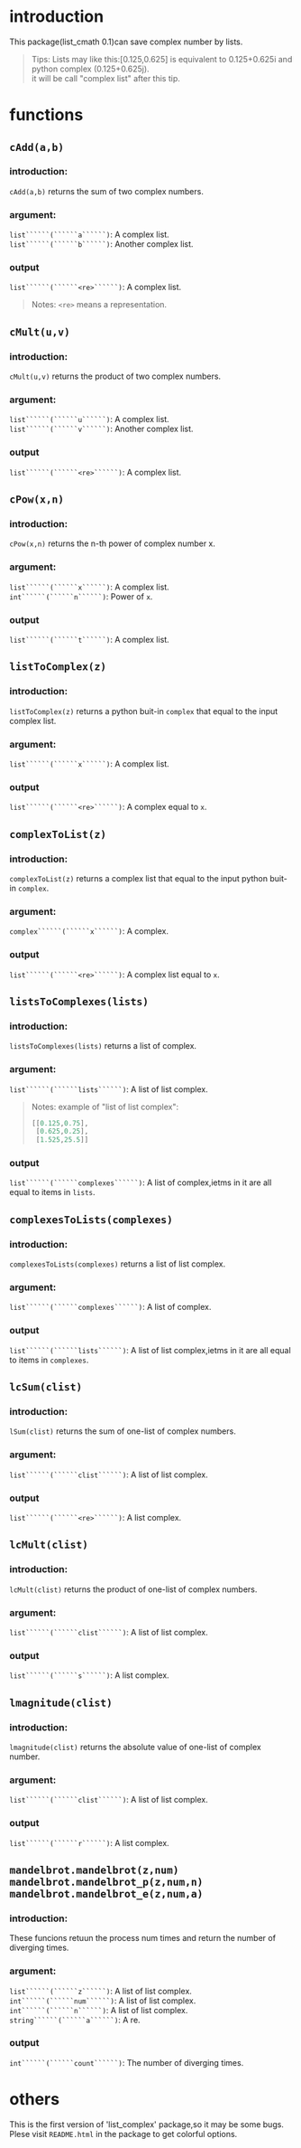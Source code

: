 # introduction
This package(list_cmath 0.1)can save complex number by lists.
> Tips: Lists may like this:[0.125,0.625] is equivalent to 0.125+0.625i and python complex (0.125+0.625j).  
it will be call "complex list" after this tip.
# functions
## ```cAdd(a,b)```
### introduction:
```cAdd(a,b)``` returns the sum of two complex numbers.
### argument:
```list``````(``````a``````)```: A complex list.  
```list``````(``````b``````)```: Another complex list.
### output
```list``````(``````<re>``````)```: A complex list.  
> Notes: ```<re>``` means a representation.

## ```cMult(u,v)```
### introduction:
```cMult(u,v)``` returns the product of two complex numbers.
### argument:
```list``````(``````u``````)```: A complex list.  
```list``````(``````v``````)```: Another complex list.
### output
```list``````(``````<re>``````)```: A complex list. 

## ```cPow(x,n)```
### introduction:
```cPow(x,n)``` returns the n-th power of complex number x.
### argument:
```list``````(``````x``````)```: A complex list.  
```int``````(``````n``````)```: Power of ```x```.
### output
```list``````(``````t``````)```: A complex list. 

## ```listToComplex(z)```
### introduction:
```listToComplex(z)``` returns a python buit-in ```complex``` that equal to the input complex list.
### argument:
```list``````(``````x``````)```: A complex list.  
### output
```list``````(``````<re>``````)```: A complex equal to ```x```. 

## ```complexToList(z)```
### introduction:
```complexToList(z)``` returns a complex list that equal to the input python buit-in ```complex```.
### argument:
```complex``````(``````x``````)```: A complex.  
### output
```list``````(``````<re>``````)```: A complex list equal to ```x```. 

## ```listsToComplexes(lists)```
### introduction:
```listsToComplexes(lists)``` returns a list of complex.
### argument:
```list``````(``````lists``````)```: A list of list complex.  
> Notes: example of "list of list complex":
> ```python
> [[0.125,0.75],
>  [0.625,0.25],
>  [1.525,25.5]]
> ```

### output
```list``````(``````complexes``````)```: A list of complex,ietms in it are all equal to items in ```lists```. 

## ```complexesToLists(complexes)```
### introduction:
```complexesToLists(complexes)``` returns a list of list complex.
### argument:
```list``````(``````complexes``````)```: A list of complex.  
### output
```list``````(``````lists``````)```: A list of list complex,ietms in it are all equal to items in ```complexes```. 


## ```lcSum(clist)```
### introduction:
```lSum(clist)``` returns the sum of one-list of complex numbers.
### argument:
```list``````(``````clist``````)```: A list of list complex.  
### output
```list``````(``````<re>``````)```: A list complex. 

## ```lcMult(clist)```
### introduction:
```lcMult(clist)``` returns the product of one-list of complex numbers.
### argument:
```list``````(``````clist``````)```: A list of list complex.  
### output
```list``````(``````s``````)```: A list complex. 

## ```lmagnitude(clist)```
### introduction:
```lmagnitude(clist)``` returns the absolute value of one-list of complex number.
### argument:
```list``````(``````clist``````)```: A list of list complex.  
### output
```list``````(``````r``````)```: A list complex. 

## ```mandelbrot.mandelbrot(z,num)``` ```mandelbrot.mandelbrot_p(z,num,n)``` ```mandelbrot.mandelbrot_e(z,num,a)```
### introduction:
These funcions retuun the process num times and return the number of diverging times.
### argument:
```list``````(``````z``````)```: A list of list complex.  
```int``````(``````num``````)```: A list of list complex.  
```int``````(``````n``````)```: A list of list complex.  
```string``````(``````a``````)```: A re.
### output
```int``````(``````count``````)```: The number of diverging times. 

# others
This is the first version of 'list_complex' package,so it may be some bugs.  
Plese visit ```README.html``` in the package to get colorful options.